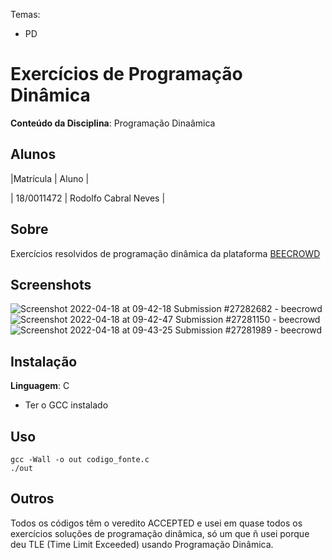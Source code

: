 Temas:
 - PD 
 
# Exercícios de Programação Dinâmica

**Conteúdo da Disciplina**: Programação Dinaâmica<br>

## Alunos
|Matrícula | Aluno |

| 18/0011472  |  Rodolfo Cabral Neves |

## Sobre 
Exercícios resolvidos de programação dinâmica da plataforma [BEECROWD](https://www.beecrowd.com.br/judge/en/login) 

## Screenshots
![Screenshot 2022-04-18 at 09-42-18 Submission #27282682 - beecrowd](https://user-images.githubusercontent.com/9947506/163810200-c4f30244-a803-43b2-8a8d-40a784b380fa.png)
![Screenshot 2022-04-18 at 09-42-47 Submission #27281150 - beecrowd](https://user-images.githubusercontent.com/9947506/163810204-9e1c27ad-3959-446e-b571-2b64ac0cfca0.png)
![Screenshot 2022-04-18 at 09-43-25 Submission #27281989 - beecrowd](https://user-images.githubusercontent.com/9947506/163810205-ab5d9592-7f1d-4eb7-9f01-e4e4cd4ca8b4.png)



## Instalação 
**Linguagem**: C<br>

 * Ter o GCC instalado

## Uso 

```
gcc -Wall -o out codigo_fonte.c
./out

```

## Outros 
Todos os códigos têm o veredito ACCEPTED e usei em quase todos os exercícios soluções de programação dinâmica, só um que ñ usei porque deu TLE (Time Limit Exceeded) usando Programação Dinâmica. 





